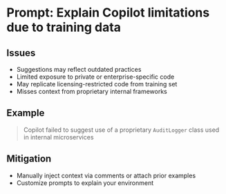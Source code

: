 # Prompt: Explain Copilot limitations due to training data

## Issues
- Suggestions may reflect outdated practices
- Limited exposure to private or enterprise-specific code
- May replicate licensing-restricted code from training set
- Misses context from proprietary internal frameworks

## Example
> Copilot failed to suggest use of a proprietary `AuditLogger` class used in internal microservices

## Mitigation
- Manually inject context via comments or attach prior examples
- Customize prompts to explain your environment
